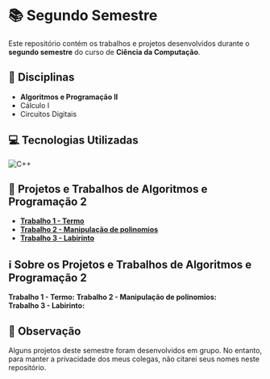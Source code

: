 # 📚 Segundo Semestre

Este repositório contém os trabalhos e projetos desenvolvidos durante o **segundo semestre** do curso de **Ciência da Computação**.

## 📖 Disciplinas
- **Algoritmos e Programação II**
- Cálculo I
- Circuitos Digitais

## 💻 Tecnologias Utilizadas
![C++](https://img.shields.io/badge/C%2B%2B-00599C?style=for-the-badge&logo=c%2B%2B&logoColor=white)

## 🚀 Projetos e Trabalhos de Algoritmos e Programação 2
- **[Trabalho 1 - Termo](./algoritmos_e_programacao_2/01_termo.cpp)**
- **[Trabalho 2 - Manipulação de polinomios](./algoritmos_e_programacao_2/02_manipulacoes_de_polinomios.cpp)**
- **[Trabalho 3 - Labirinto](./algoritmos_e_programacao_2/03_labirinto.cpp)**

## ℹ️ Sobre os Projetos e Trabalhos de Algoritmos e Programação 2
**Trabalho 1 - Termo:** 
**Trabalho 2 - Manipulação de polinomios:**  
**Trabalho 3 - Labirinto:** 

## 📝 Observação
Alguns projetos deste semestre foram desenvolvidos em grupo. No entanto, para manter a privacidade dos meus colegas, não citarei seus nomes neste repositório.
